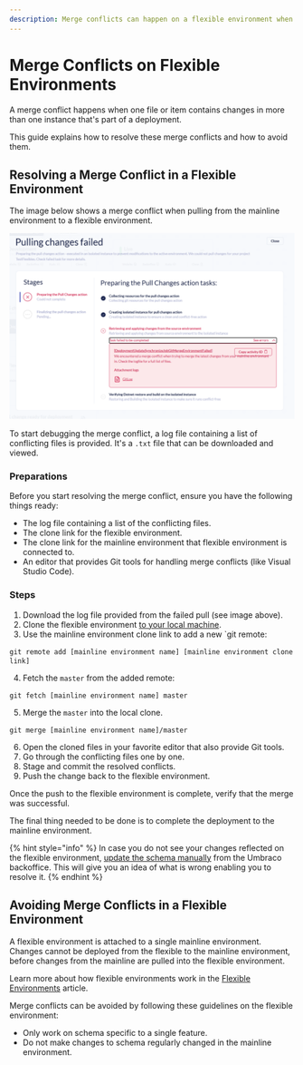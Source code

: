 ```yaml
---
description: Merge conflicts can happen on a flexible environment when the same schema has been changed in both the source and target environment.
---
```


# Merge Conflicts on Flexible Environments

A merge conflict happens when one file or item contains changes in more than one instance that's part of a deployment.

This guide explains how to resolve these merge conflicts and how to avoid them.

## Resolving a Merge Conflict in a Flexible Environment

The image below shows a merge conflict when pulling from the mainline environment to a flexible environment.

![Pulling changes from the mainline environment failed](images/pulling-failed.png)

To start debugging the merge conflict, a log file containing a list of conflicting files is provided. It's a `.txt` file that can be downloaded and viewed.

### Preparations

Before you start resolving the merge conflict, ensure you have the following things ready:

* The log file containing a list of the conflicting files.
* The clone link for the flexible environment.
* The clone link for the mainline environment that flexible environment is connected to.
* An editor that provides Git tools for handling merge conflicts (like Visual Studio Code).

### Steps

1. Download the log file provided from the failed pull (see image above).
2. Clone the flexible environment [to your local machine](../../set-up/working-locally.md).
3. Use the mainline environment clone link to add a new `git remote:

```git
git remote add [mainline environment name] [mainline environment clone link]
```

4. Fetch the `master` from the added remote:

```git
git fetch [mainline environment name] master
```

5. Merge the `master` into the local clone.

```
git merge [mainline environment name]/master
```

6. Open the cloned files in your favorite editor that also provide Git tools.
7. Go through the conflicting files one by one.
8. Stage and commit the resolved conflicts.
9. Push the change back to the flexible environment.

Once the push to the flexible environment is complete, verify that the merge was successful.

The final thing needed to be done is to complete the deployment to the mainline environment.

{% hint style="info" %}
In case you do not see your changes reflected on the flexible environment, [update the schema manually](../../deployment/deploy-dashboard.md#update-umbraco-schema-from-data-files) from the Umbraco backoffice. This will give you an idea of what is wrong enabling you to resolve it.
{% endhint %}

## Avoiding Merge Conflicts in a Flexible Environment

A flexible environment is attached to a single mainline environment. Changes cannot be deployed from the flexible to the mainline environment, before changes from the mainline are pulled into the flexible environment.

Learn more about how flexible environments work in the [Flexible Environments](../../getting-started/flexible-environments.md) article.

Merge conflicts can be avoided by following these guidelines on the flexible environment:

* Only work on schema specific to a single feature.
* Do not make changes to schema regularly changed in the mainline environment.
